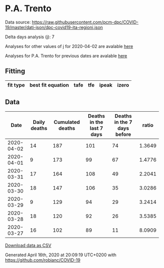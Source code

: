 # P.A. Trento

Data source: https://raw.githubusercontent.com/pcm-dpc/COVID-19/master/dati-json/dpc-covid19-ita-regioni.json

Delta days analysis (j): 7

Analyses for other values of j for 2020-04-02 are avalable [here](../2020-04-02/README.md)

Analyses for P.A. Trento for previous dates are avalable [here](../README.md)

## Fitting 
|fit type|best fit equation|tafe|tfe|ipeak|izero|
|-------|-----|--------|------|---|---|

## Data
|Date|Daily deaths|Cumulated deaths|Deaths in the last 7 days|Deaths in the 7 days before|ratio|
|----|----------|-----------|-------|--------------------|-----|
|2020-04-02|14|187|101|74|1.3649|
|2020-04-01|9|173|99|67|1.4776|
|2020-03-31|17|164|108|49|2.2041|
|2020-03-30|18|147|106|35|3.0286|
|2020-03-29|9|129|94|29|3.2414|
|2020-03-28|18|120|92|26|3.5385|
|2020-03-27|16|102|89|11|8.0909|

[Download data as CSV](COVID-19_p.a._trento_j7_2020-04-02.csv)

Generated April 16th, 2020 at 20:09:19 UTC+0200 with https://github.com/robianc/COVID-19
